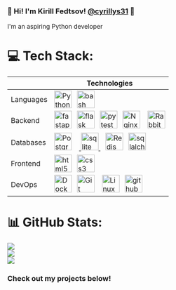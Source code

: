 ### 💫 Hi! I'm Kirill Fedtsov! [@cyrillys31](https://t.me/cyrillus31) 👋
I'm an aspiring Python developer  

# 💻 Tech Stack:
|          |Technologies|
|----------|------------|
|Languages|<div align="left"><a href="https://www.python.org/" target="_blank"><img src="https://profilinator.rishav.dev/skills-assets/python-original.svg" alt="Python" height="40" /></a><img width="12" /><img src="https://skillicons.dev/icons?i=bash" height="40" alt="bash logo"  /></div>|
|Backend|<div align="left"><img src="https://cdn.simpleicons.org/fastapi/009688" height="40" alt="fastapi logo"  /><img width="12" /><img src="https://skillicons.dev/icons?i=flask" height="40" alt="flask logo"  /><img width="12" /><img src="https://cdn.jsdelivr.net/gh/devicons/devicon/icons/pytest/pytest-original.svg" height="40" alt="pytest logo"  /><img width="12" /><a href="https://www.nginx.com/"><img src="https://profilinator.rishav.dev/skills-assets/nginx-original.svg" alt="Nginx" height="40" /></a> <img width="12" /><a href="https://www.rabbitmq.com/" target="_blank"><img src="https://profilinator.rishav.dev/skills-assets/rabbitmq-icon.svg" alt="RabbitMQ" height="40" /></a></div>|
|Databases|<div align='left'><a href="https://www.postgresql.org/" target="_blank"><img src="https://profilinator.rishav.dev/skills-assets/postgresql-original-wordmark.svg" alt="PostgreSQL" height="40" /></a>  <img width="12" /><a href="https://www.sqlite.org/" target="_blank" rel="noreferrer"> <img src="https://www.vectorlogo.zone/logos/sqlite/sqlite-icon.svg" alt="sqlite" height="40"/> </a><img width="12" /><a href="https://redis.io/" target="_blank"><img src="https://profilinator.rishav.dev/skills-assets/redis-original-wordmark.svg" alt="Redis" height="40" /></a><img width="12" /><img src="https://cdn.jsdelivr.net/gh/devicons/devicon/icons/sqlalchemy/sqlalchemy-original.svg" height="40" alt="sqlalchemy logo"  /><img width="12" /></div>|
|Frontend|<img src="https://cdn.jsdelivr.net/gh/devicons/devicon/icons/html5/html5-original.svg" height="40" alt="html5 logo"  /><img width="12" /><img src="https://cdn.jsdelivr.net/gh/devicons/devicon/icons/css3/css3-original.svg" height="40" alt="css3 logo"  />|
|DevOps|<a href="https://www.docker.com/" target="_blank"><img src="https://profilinator.rishav.dev/skills-assets/docker-original-wordmark.svg" alt="Docker" height="40" /></a><img width="12" /><a href="https://github.com/" target="_blank"><img  src="https://profilinator.rishav.dev/skills-assets/git-scm-icon.svg" alt="Git" height="40" /></a><img width="12" />  <a href="https://www.linux.org/" target="_blank"><img src="https://profilinator.rishav.dev/skills-assets/linux-original.svg" alt="Linux" height="40" /></a><img width="12" /><img src="https://skillicons.dev/icons?i=github" height="40" alt="github logo"  />|

###
# 📊 GitHub Stats:
![](https://github-readme-stats.vercel.app/api?username=cyrillus31&theme=shades-of-purple&hide_border=true&include_all_commits=false&count_private=false)<br/>
![](https://github-readme-streak-stats.herokuapp.com/?user=cyrillus31&theme=shades-of-purple&hide_border=true)<br/>
![](https://github-readme-stats.vercel.app/api/top-langs/?username=cyrillus31&theme=shades-of-purple&hide_border=true&include_all_commits=false&count_private=false&layout=compact)

### Check out my projects below! 


<!--
**cyrillus31/cyrillus31** is a ✨ _special_ ✨ repository because its `README.md` (this file) appears on your GitHub profile.

### Languages:
<div align="left">
	<a href="https://www.python.org/" target="_blank"><img src="https://profilinator.rishav.dev/skills-assets/python-original.svg" alt="Python" height="40" /></a>  
	<img width="12" />  
	<img src="https://skillicons.dev/icons?i=bash" height="40" alt="bash logo"  />
</div>

### Backend:

<div align="left">
  <img src="https://cdn.simpleicons.org/fastapi/009688" height="40" alt="fastapi logo"  />
  <img width="12" />
  <img src="https://skillicons.dev/icons?i=flask" height="40" alt="flask logo"  />
  <img width="12" />
  <img src="https://cdn.jsdelivr.net/gh/devicons/devicon/icons/pytest/pytest-original.svg" height="40" alt="pytest logo"  />
  <img width="12" />
  <a href="https://www.nginx.com/"><img src="https://profilinator.rishav.dev/skills-assets/nginx-original.svg" alt="Nginx" height="40" /></a> 
  <img width="12" />
  <a href="https://www.rabbitmq.com/" target="_blank"><img src="https://profilinator.rishav.dev/skills-assets/rabbitmq-icon.svg" alt="RabbitMQ" height="40" /></a>  
</div>


### Databases:
<div align='left'>
  <a href="https://www.postgresql.org/" target="_blank"><img src="https://profilinator.rishav.dev/skills-assets/postgresql-original-wordmark.svg" alt="PostgreSQL" height="40" /></a>  
  <img width="12" />
  <a href="https://www.sqlite.org/" target="_blank" rel="noreferrer"> <img src="https://www.vectorlogo.zone/logos/sqlite/sqlite-icon.svg" alt="sqlite" height="40"/> </a>
  <img width="12" />
  <a href="https://redis.io/" target="_blank"><img src="https://profilinator.rishav.dev/skills-assets/redis-original-wordmark.svg" alt="Redis" height="40" /></a>
  <img width="12" />
  <img src="https://cdn.jsdelivr.net/gh/devicons/devicon/icons/sqlalchemy/sqlalchemy-original.svg" height="40" alt="sqlalchemy logo"  />
  <img width="12" />
</div>

### Frontend:
<div align="left">
  <img src="https://cdn.jsdelivr.net/gh/devicons/devicon/icons/html5/html5-original.svg" height="40" alt="html5 logo"  />
  <img width="12" />
  <img src="https://cdn.jsdelivr.net/gh/devicons/devicon/icons/css3/css3-original.svg" height="40" alt="css3 logo"  />
</div>

### DevOps:
<div align="left">
  <a href="https://www.docker.com/" target="_blank"><img src="https://profilinator.rishav.dev/skills-assets/docker-original-wordmark.svg" alt="Docker" height="40" /></a>
  <img width="12" />
  <a href="https://github.com/" target="_blank"><img  src="https://profilinator.rishav.dev/skills-assets/git-scm-icon.svg" alt="Git" height="40" /></a>
  <img width="12" />  
  <a href="https://www.linux.org/" target="_blank"><img src="https://profilinator.rishav.dev/skills-assets/linux-original.svg" alt="Linux" height="40" /></a>
  <img width="12" />  
  <img src="https://skillicons.dev/icons?i=github" height="40" alt="github logo"  />
  
</div>
-->
